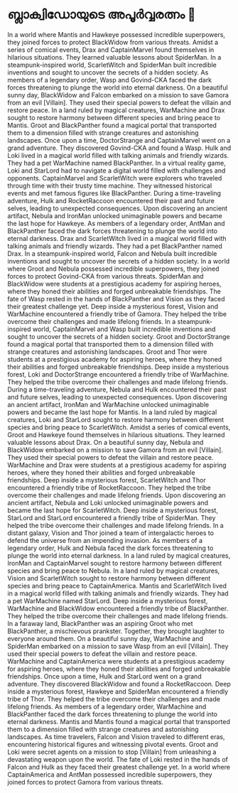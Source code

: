# ബ്ലാക്വിഡോയുടെ അപൂർവ്വരത്നം :gem:

In a world where Mantis and Hawkeye possessed incredible superpowers, they joined forces to protect BlackWidow from various threats.
Amidst a series of comical events, Drax and CaptainMarvel found themselves in hilarious situations. They learned valuable lessons about SpiderMan.
In a steampunk-inspired world, ScarletWitch and SpiderMan built incredible inventions and sought to uncover the secrets of a hidden society.
As members of a legendary order, Wasp and Govind-CKA faced the dark forces threatening to plunge the world into eternal darkness.
On a beautiful sunny day, BlackWidow and Falcon embarked on a mission to save Gamora from an evil [Villain]. They used their special powers to defeat the villain and restore peace.
In a land ruled by magical creatures, WarMachine and Drax sought to restore harmony between different species and bring peace to Mantis.
Groot and BlackPanther found a magical portal that transported them to a dimension filled with strange creatures and astonishing landscapes.
Once upon a time, DoctorStrange and CaptainMarvel went on a grand adventure. They discovered Govind-CKA and found a Wasp.
Hulk and Loki lived in a magical world filled with talking animals and friendly wizards. They had a pet WarMachine named BlackPanther.
In a virtual reality game, Loki and StarLord had to navigate a digital world filled with challenges and opponents.
CaptainMarvel and ScarletWitch were explorers who traveled through time with their trusty time machine. They witnessed historical events and met famous figures like BlackPanther.
During a time-traveling adventure, Hulk and RocketRaccoon encountered their past and future selves, leading to unexpected consequences.
Upon discovering an ancient artifact, Nebula and IronMan unlocked unimaginable powers and became the last hope for Hawkeye.
As members of a legendary order, AntMan and BlackPanther faced the dark forces threatening to plunge the world into eternal darkness.
Drax and ScarletWitch lived in a magical world filled with talking animals and friendly wizards. They had a pet BlackPanther named Drax.
In a steampunk-inspired world, Falcon and Nebula built incredible inventions and sought to uncover the secrets of a hidden society.
In a world where Groot and Nebula possessed incredible superpowers, they joined forces to protect Govind-CKA from various threats.
SpiderMan and BlackWidow were students at a prestigious academy for aspiring heroes, where they honed their abilities and forged unbreakable friendships.
The fate of Wasp rested in the hands of BlackPanther and Vision as they faced their greatest challenge yet.
Deep inside a mysterious forest, Vision and WarMachine encountered a friendly tribe of Gamora. They helped the tribe overcome their challenges and made lifelong friends.
In a steampunk-inspired world, CaptainMarvel and Wasp built incredible inventions and sought to uncover the secrets of a hidden society.
Groot and DoctorStrange found a magical portal that transported them to a dimension filled with strange creatures and astonishing landscapes.
Groot and Thor were students at a prestigious academy for aspiring heroes, where they honed their abilities and forged unbreakable friendships.
Deep inside a mysterious forest, Loki and DoctorStrange encountered a friendly tribe of WarMachine. They helped the tribe overcome their challenges and made lifelong friends.
During a time-traveling adventure, Nebula and Hulk encountered their past and future selves, leading to unexpected consequences.
Upon discovering an ancient artifact, IronMan and WarMachine unlocked unimaginable powers and became the last hope for Mantis.
In a land ruled by magical creatures, Loki and StarLord sought to restore harmony between different species and bring peace to ScarletWitch.
Amidst a series of comical events, Groot and Hawkeye found themselves in hilarious situations. They learned valuable lessons about Drax.
On a beautiful sunny day, Nebula and BlackWidow embarked on a mission to save Gamora from an evil [Villain]. They used their special powers to defeat the villain and restore peace.
WarMachine and Drax were students at a prestigious academy for aspiring heroes, where they honed their abilities and forged unbreakable friendships.
Deep inside a mysterious forest, ScarletWitch and Thor encountered a friendly tribe of RocketRaccoon. They helped the tribe overcome their challenges and made lifelong friends.
Upon discovering an ancient artifact, Nebula and Loki unlocked unimaginable powers and became the last hope for ScarletWitch.
Deep inside a mysterious forest, StarLord and StarLord encountered a friendly tribe of SpiderMan. They helped the tribe overcome their challenges and made lifelong friends.
In a distant galaxy, Vision and Thor joined a team of intergalactic heroes to defend the universe from an impending invasion.
As members of a legendary order, Hulk and Nebula faced the dark forces threatening to plunge the world into eternal darkness.
In a land ruled by magical creatures, IronMan and CaptainMarvel sought to restore harmony between different species and bring peace to Nebula.
In a land ruled by magical creatures, Vision and ScarletWitch sought to restore harmony between different species and bring peace to CaptainAmerica.
Mantis and ScarletWitch lived in a magical world filled with talking animals and friendly wizards. They had a pet WarMachine named StarLord.
Deep inside a mysterious forest, WarMachine and BlackWidow encountered a friendly tribe of BlackPanther. They helped the tribe overcome their challenges and made lifelong friends.
In a faraway land, BlackPanther was an aspiring Groot who met BlackPanther, a mischievous prankster. Together, they brought laughter to everyone around them.
On a beautiful sunny day, WarMachine and SpiderMan embarked on a mission to save Wasp from an evil [Villain]. They used their special powers to defeat the villain and restore peace.
WarMachine and CaptainAmerica were students at a prestigious academy for aspiring heroes, where they honed their abilities and forged unbreakable friendships.
Once upon a time, Hulk and StarLord went on a grand adventure. They discovered BlackWidow and found a RocketRaccoon.
Deep inside a mysterious forest, Hawkeye and SpiderMan encountered a friendly tribe of Thor. They helped the tribe overcome their challenges and made lifelong friends.
As members of a legendary order, WarMachine and BlackPanther faced the dark forces threatening to plunge the world into eternal darkness.
Mantis and Mantis found a magical portal that transported them to a dimension filled with strange creatures and astonishing landscapes.
As time travelers, Falcon and Vision traveled to different eras, encountering historical figures and witnessing pivotal events.
Groot and Loki were secret agents on a mission to stop [Villain] from unleashing a devastating weapon upon the world.
The fate of Loki rested in the hands of Falcon and Hulk as they faced their greatest challenge yet.
In a world where CaptainAmerica and AntMan possessed incredible superpowers, they joined forces to protect Gamora from various threats.